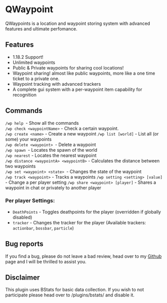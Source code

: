 # QWaypoint
QWaypoints is a location and waypoint storing system with advanced features and ultimate perfomance.

## Features
* 1.18.2 Support!
* Unlimited waypoints
* Public & Private waypoints for sharing cool locations!
* Waypoint sharing! almost like public waypoints, more like a one time ticket to a private one.
* Waypoint tracking with advanced trackers
* A complete gui system with a per-waypoint item capability for recognition

## Commands
``/wp help ``- Show all the commands  
``/wp check <waypointName>`` - Check a certain waypoint.  
``/wp create <name>`` - Create a new waypoint
``/wp list [world]`` - List all (or some) your waypoints  
``/wp delete <waypoint> ``- Delete a waypoint  
``/wp spawn ``- Locates the spawn of the world  
``/wp nearest`` - Locates the nearest waypoint  
``/wp distance <waypointA> <waypointB>`` - Calculates the distance between two waypoints  
``/wp set <waypoint> <state> ``- Changes the state of the waypoint  
``/wp track <waypoint>`` - Tracks a waypoints
``/wp setting <setting> [value]`` - Change a per player setting
``/wp share <waypoint> [player]`` - Shares a waypoint in chat or privately to another player

### Per player Settings:
* ``DeathPoints`` - Toggles deathpoints for the player (overridden if globally disabled)
* ``tracker`` - Changes the tracker for the player (Available trackers: `actionbar`, `bossbar`, `particle`)

## Bug reports
If you find a bug, please do not leave a bad review, head over to my [Github](https://github.com/YarinQuapi/Waypoints/issues) page and I will be thrilled to assist you.

## Disclaimer
This plugin uses BStats for basic data collection. If you wish to not participate please head over to /plugins/bstats/ and disable it.
